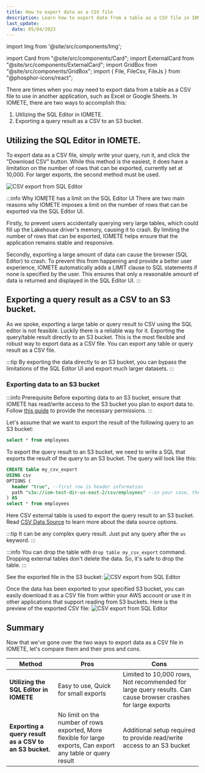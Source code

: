 ```yaml
---
title: How to export data as a CSV file
description: Learn how to export data from a table as a CSV file in IOMETE using SQL Editor or by writing a query, and how to bypass limitations for larger exports by exporting to an S3 bucket. Compare pros and cons of each method
last_update:
  date: 05/04/2023
---
```


import Img from '@site/src/components/Img';

import Card from "@site/src/components/Card";
import ExternalCard from "@site/src/components/ExternalCard";
import GridBox from "@site/src/components/GridBox";
import { File, FileCsv, FileJs } from "@phosphor-icons/react";

There are times when you may need to export data from a table as a CSV file to use in another application, such as Excel or Google Sheets. In IOMETE, there are two ways to accomplish this:

1.  Utilizing the SQL Editor in IOMETE.
2.  Exporting a query result as a CSV to an S3 bucket.

## Utilizing the SQL Editor in IOMETE.

To export data as a CSV file, simply write your query, run it, and click the "Download CSV" button. While this method is the easiest, it does have a limitation on the number of rows that can be exported, currently set at 10,000. For larger exports, the second method must be used.

<Img src="/img/guides/sync/export-as-a-csv-file/csv-export-from-sql-editor.png" alt="CSV export from SQL Editor"/>

:::info Why IOMETE has a limit on the SQL Editor UI
There are two main reasons why IOMETE imposes a limit on the number of rows that can be exported via the SQL Editor UI.

Firstly, to prevent users accidentally querying very large tables, which could fill up the Lakehouse driver's memory, causing it to crash. By limiting the number of rows that can be exported, IOMETE helps ensure that the application remains stable and responsive.

Secondly, exporting a large amount of data can cause the browser (SQL Editor) to crash. To prevent this from happening and provide a better user experience, IOMETE automatically adds a LIMIT clause to SQL statements if none is specified by the user. This ensures that only a reasonable amount of data is returned and displayed in the SQL Editor UI.
:::

## Exporting a query result as a CSV to an S3 bucket.

As we spoke, exporting a large table or query result to CSV using the SQL editor is not feasible. Luckily there is a reliable way for it. Exporting the query/table result directly to an S3 bucket. This is the most flexible and robust way to export data as a CSV file. You can export any table or query result as a CSV file.

:::tip
By exporting the data directly to an S3 bucket, you can bypass the limitations of the SQL Editor UI and export much larger datasets.
:::

### Exporting data to an S3 bucket

:::info Prerequisite
Before exporting data to an S3 bucket, ensure that IOMETE has read/write access to the S3 bucket you plan to export data to. Follow [this guide](/tutorials/external-s3-buckets-access) to provide the necessary permissions.
:::

Let's assume that we want to export the result of the following query to an S3 bucket:

```sql
select * from employees
```

To export the query result to an S3 bucket, we need to write a SQL that exports the result of the query to an S3 bucket. The query will look like this:

```sql
CREATE table my_csv_export
USING csv
OPTIONS (
  header "true", --first row is header information
  path "s3a://iom-test-dir-us-east-2/csv/employees" --in your case, the path will be the path of your S3 bucket
) AS
select * from employees
```

Here CSV external table is used to export the query result to an S3 bucket. Read [CSV Data Source](/data-sources/csv-files) to learn more about the data source options.

:::tip
It can be any complex query result. Just put any query after the `as` keyword.
:::

:::info
You can drop the table with `drop table my_csv_export` command. Dropping external tables don't delete the data. So, it's safe to drop the table.
:::

See the exported file in the S3 bucket:
<Img src="/img/guides/sync/export-as-a-csv-file/exported-csv-file.png" alt="CSV export from SQL Editor"/>

Once the data has been exported to your specified S3 bucket, you can easily download it as a CSV file from within your AWS account or use it in other applications that support reading from S3 buckets.
Here is the preview of the exported CSV file:
<Img src="/img/guides/sync/export-as-a-csv-file/csv-file-preview.png" alt="CSV export from SQL Editor"/>

## Summary

Now that we've gone over the two ways to export data as a CSV file in IOMETE, let's compare them and their pros and
cons.

| Method                                                 | Pros                                                                                                           | Cons                                                                                                         |
| ------------------------------------------------------ | -------------------------------------------------------------------------------------------------------------- | ------------------------------------------------------------------------------------------------------------ |
| **Utilizing the SQL Editor in IOMETE**                 | Easy to use, Quick for small exports                                                                           | Limited to 10,000 rows, Not recommended for large query results. Can cause browser crashes for large exports |
| **Exporting a query result as a CSV to an S3 bucket.** | No limit on the number of rows exported, More flexible for large exports, Can export any table or query result | Additional setup required to provide read/write access to an S3 bucket                                       |
